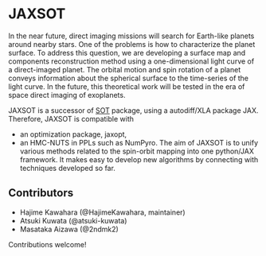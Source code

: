 # JAXSOT

In the near future, direct imaging missions will search for Earth-like planets around nearby stars. One of the problems is how to characterize the planet surface. To address this question, we are developing a surface map and components reconstruction method using a one-dimensional light curve of a direct-imaged planet. The orbital motion and spin rotation of a planet conveys information about the spherical surface to the time-series of the light curve. In the future, this theoretical work will be tested in the era of space direct imaging of exoplanets.

JAXSOT is a successor of [SOT](https://github.com/HajimeKawahara/sot) package, using a autodiff/XLA package JAX.
Therefore, JAXSOT is compatible with 
- an optimization package, jaxopt,
- an HMC-NUTS in PPLs such as NumPyro.
The aim of JAXSOT is to unify various methods related to the spin-orbit mapping into one python/JAX framework. It makes easy to develop new algorithms by connecting with techniques developed so far.


## Contributors

- Hajime Kawahara (@HajimeKawahara, maintainer)
- Atsuki Kuwata (@atsuki-kuwata)
- Masataka Aizawa (@2ndmk2)

Contributions welcome!